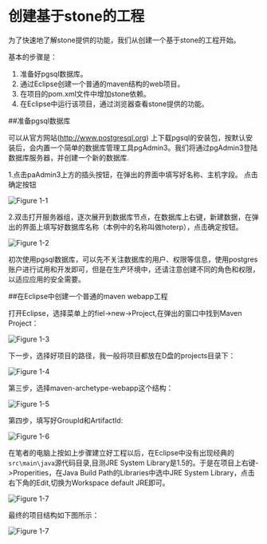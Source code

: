 # 创建基于stone的工程

为了快速地了解stone提供的功能，我们从创建一个基于stone的工程开始。

基本的步骤是：
1. 准备好pgsql数据库。
2. 通过Eclipse创建一个普通的maven结构的web项目。
3. 在项目的pom.xml文件中增加stone依赖。
4. 在Eclipse中运行该项目，通过浏览器查看stone提供的功能。


##准备pgsql数据库

可以从官方网站(http://www.postgresql.org) 上下载pgsql的安装包，按默认安装后，会内置一个简单的数据库管理工具pgAdmin3。我们将通过pgAdmin3登陆数据库服务器，并创建一个新的数据库.

1.点击paAdmin3上方的插头按钮，在弹出的界面中填写好名称、主机字段。
点击确定按钮

![Figure 1-1](images/1/pgAdmin3建立数据库连接.jpg)

2.双击打开服务器组，逐次展开到数据库节点，在数据库上右键，新建数据，在弹出的界面上填写好数据库名称（本例中的名称叫做hoterp），点击确定按钮。

![Figure 1-2](images/1/pgAdmin3创建数据库.jpg)


初次使用pgsql数据库，可以先不关注数据库的用户、权限等信息，使用postgres账户进行试用和开发即可，但是在生产环境中，还请注意创建不同的角色和权限，以适应应用的安全需要。

##在Eclipse中创建一个普通的maven webapp工程

打开Eclipse，选择菜单上的fiel->new->Project,在弹出的窗口中找到Maven Project：

![Figure 1-3](images/1/建立maven工程第一步.jpg)

下一步，选择好项目的路径，我一般将项目都放在D盘的projects目录下：

![Figure 1-4](images/1/建立maven工程第二步.jpg)

第三步，选择maven-archetype-webapp这个结构：

![Figure 1-5](images/1/建立maven工程第三步.jpg)

第四步，填写好GroupId和ArtifactId:

![Figure 1-6](images/1/建立maven工程第四步.jpg)

在笔者的电脑上按如上步骤建立好工程以后，在Eclipse中没有出现经典的`src\main\java`源代码目录,目测JRE System Library是1.5的。于是在项目上右键->Properities，在Java Build Path的Libraries中选中JRE System Library，点击右下角的Edit,切换为Workspace default JRE即可。

![Figure 1-7](images/1/建立maven工程第五步.jpg)

最终的项目结构如下图所示：

![Figure 1-7](images/1/建立maven工程第六步.jpg)



